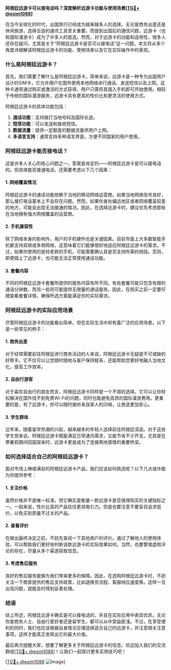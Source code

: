 **阿根廷远游卡可以接电话吗？深度解析远游卡功能与使用场景[[TG💪+ @esim1088](https://t.me/s/esim1088)]**

在当今全球化的时代，出国旅行已经成为越来越多人的选择。无论是商务出差还是休闲旅游，选择合适的通讯工具至关重要。而提到出国后的通信问题，远游卡（也称国际漫游卡）成为了许多人的首选。然而，对于远游卡的功能和适用性，很多人还存在疑问，尤其是关于“阿根廷远游卡是否可以接电话”这一问题。本文将从多个角度详细解读阿根廷远游卡的功能、使用场景以及它在实际操作中的表现。

### 什么是阿根廷远游卡？

首先，我们需要了解什么是阿根廷远游卡。简单来说，远游卡是一种专为出国用户设计的SIM卡，它允许用户在国外使用本地网络进行通话、发送短信以及上网。这种卡通常通过购买或激活的方式获得，用户只需将其插入手机即可开始使用。相较于传统的国际漫游服务，远游卡具有更高的性价比和更灵活的使用方式。

阿根廷远游卡的具体功能包括：
1. **通话功能**：支持拨打当地号码及国际长途。
2. **短信功能**：可以发送和接收短信。
3. **数据流量**：提供一定额度的数据流量供用户上网。
4. **多语言支持**：通常支持多种语言界面，方便不同国家的用户使用。

### 阿根廷远游卡能否接电话？

这是许多人关心的核心问题之一。答案是肯定的——阿根廷远游卡是可以接电话的。但具体能否接通电话，还需要考虑以下几个因素：

#### 1. 网络覆盖情况
阿根廷远游卡的通话功能依赖于当地的移动网络运营商。如果当地网络信号良好，那么接打电话基本上不会存在问题。然而，如果你身处偏远地区或者网络覆盖较差的地方，可能会出现无法接通的情况。因此，在选择远游卡时，建议优先考虑那些在当地拥有强大网络覆盖的运营商。

#### 2. 手机兼容性
除了网络本身的影响外，用户的手机硬件也是关键因素。目前市面上大多数智能手机都支持双频或多频网络，这意味着它们能够很好地适应阿根廷远游卡的需求。不过，如果你使用的是较老款的手机，可能需要确认其是否支持所需的频段。否则，即使插上了远游卡，也可能无法正常使用通话功能。

#### 3. 套餐内容
不同的阿根廷远游卡套餐所提供的服务内容有所不同。有些套餐可能只包含有限的通话分钟数，而另一些则可能提供无限量的通话服务。因此，在购买之前一定要仔细查看套餐详情，确保所选方案能满足你的实际需求。

### 阿根廷远游卡的实际应用场景

尽管阿根廷远游卡的功能看似简单，但在实际生活中却有着广泛的应用场景。以下是一些常见的例子：

#### 1. 商务出差
对于经常需要前往阿根廷进行商务活动的人来说，阿根廷远游卡无疑是不可或缺的好帮手。它不仅可以让您随时随地与客户保持联系，还能帮助您更好地融入当地文化，提高工作效率。

#### 2. 自由行游客
对于喜欢自由行的朋友而言，阿根廷远游卡同样是一个不错的选择。它可以让你轻松解决在国外找不到免费Wi-Fi的问题，同时也能避免高昂的国际漫游费用。更重要的是，有了远游卡，你可以随时接听来自家人的问候，让旅途更加安心。

#### 3. 学生群体
近年来，随着留学热潮的兴起，越来越多的年轻人选择前往阿根廷深造。对于这些学生党来说，阿根廷远游卡既能满足日常通讯需求，又能节省不少开支。尤其是在寒暑假期间回国探亲时，远游卡更是成为了连接两地感情的重要桥梁。

### 如何选择适合自己的阿根廷远游卡？

面对市场上琳琅满目的阿根廷远游卡产品，我们应该如何挑选呢？以下几点或许能为你提供参考：

#### 1. 关注价格
虽然价格并不是唯一标准，但它确实是衡量一款远游卡是否值得购买的关键指标之一。一般来说，性价比高的产品往往更具吸引力。但是也要注意不要盲目追求低价，以免买到质量不过关的产品。

#### 2. 查看评价
在做出最终决定之前，不妨先查阅一下其他用户的评价。通过了解他人的使用体验，可以帮助我们更好地判断该款远游卡的实际效果如何。当然，也要警惕虚假评论的存在，尽量从多个渠道获取信息。

#### 3. 考虑售后服务
良好的售后服务能够为我们带来更多的保障。因此，在选购阿根廷远游卡时，不妨关注一下商家提供的售后支持政策，比如退换货流程、客服响应速度等。这样一旦出现问题，就能及时得到妥善处理。

### 结语

综上所述，阿根廷远游卡确实是可以接电话的，并且在实际应用中表现优异。无论你是商务人士、自由行爱好者还是留学生，都可以从中受益匪浅。不过，在享受便利的同时，我们也应该根据自身情况合理选择适合自己的远游卡，并注意相关注意事项，这样才能真正发挥出它的最大价值。

最后再次提醒大家，想要了解更多关于阿根廷远游卡的信息，欢迎加入我们的交流群组[[TG💪+ @esim1088](https://t.me/s/esim1088)]！让我们一起探讨更多实用技巧吧！

[[TG💪+ @esim1088](https://t.me/s/esim1088) ![Image](https://i.postimg.cc/4NQfJmqS/Snipaste-2025-05-13-00-14-12.png)]